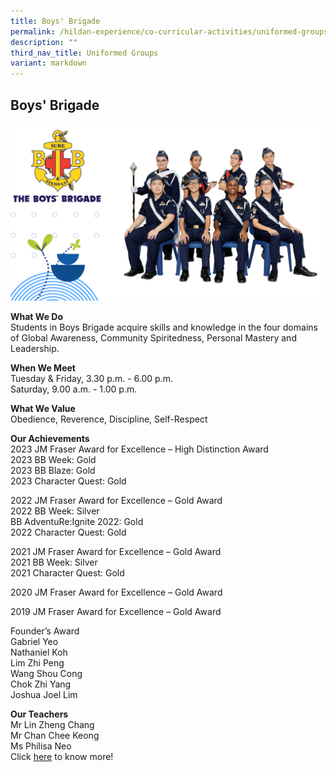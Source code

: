 ```yaml
---
title: Boys' Brigade
permalink: /hildan-experience/co-curricular-activities/uniformed-groups/boys-brigade/
description: ""
third_nav_title: Uniformed Groups
variant: markdown
---
```

Boys' Brigade
-------------


![](/images/CCA/Boys%20Brigade%202023.png)


**What We Do** <br>
Students in Boys Brigade acquire skills and knowledge in the four domains of Global Awareness, Community Spiritedness, Personal Mastery and Leadership. <br>

**When We Meet** <br>
Tuesday &amp; Friday, 3.30 p.m. - 6.00 p.m. <br>
Saturday,  9.00 a.m. - 1.00 p.m. <br>

**What We Value** <br>
Obedience, Reverence, Discipline, Self-Respect <br>

**Our Achievements**<br>
2023 JM Fraser Award for Excellence  – High Distinction Award<br>
2023 BB Week: Gold <br>
2023 BB Blaze: Gold <br>
2023 Character Quest: Gold <br>

2022 JM Fraser Award for Excellence – Gold Award<br>
2022 BB Week: Silver <br>
BB AdventuRe:Ignite 2022: Gold <br>
2022 Character Quest: Gold <br>

2021 JM Fraser Award for Excellence – Gold Award<br>
2021 BB Week: Silver <br>
2021 Character Quest: Gold <br>

2020 JM Fraser Award for Excellence – Gold Award<br>

2019 JM Fraser Award for Excellence – Gold Award <br>

Founder’s Award <br>
Gabriel Yeo<br>
Nathaniel Koh<br>
Lim Zhi Peng<br> 
Wang Shou Cong<br> 
Chok Zhi Yang<br> 
Joshua Joel Lim <br>

**Our Teachers** <br>
Mr Lin Zheng Chang  <br>
Mr Chan Chee Keong <br>
Ms Philisa Neo<br>
Click&nbsp;[here](/files/CCA/_BB%20Presentation%202020.pdf)&nbsp;to know more!